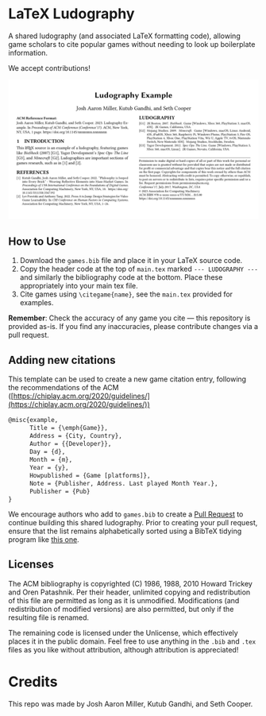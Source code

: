 # LaTeX Ludography

A shared ludography (and associated LaTeX formatting code), allowing game scholars to cite popular games without needing to look up boilerplate information.

We accept contributions!

![An example image of the rendered ludography, showing the seperated paper references and game references](./static/ludography_example_rendered.png)

## How to Use
1. Download the `games.bib` file and place it in your LaTeX source code.
2. Copy the header code at the top of `main.tex` marked `--- LUDOGRAPHY ---` and similarly the bibliography code at the bottom. Place these appropriately into your main tex file.
3. Cite games using `\citegame{name}`, see the `main.tex` provided for examples.

**Remember**: Check the accuracy of any game you cite — this repository is provided as-is. If you find any inaccuracies, please contribute changes via a pull request.

## Adding new citations

This template can be used to create a new game citation entry, following the recommendations of the ACM ([https://chiplay.acm.org/2020/guidelines/](https://chiplay.acm.org/2020/guidelines/))


```
@misc{example,
      Title = {\emph{Game}},
      Address = {City, Country},
      Author = {{Developer}},
      Day = {d},
      Month = {m},
      Year = {y},
      Howpublished = {Game [platforms]},
      Note = {Publisher, Address. Last played Month Year.},
      Publisher = {Pub}
}
```

We encourage authors who add to `games.bib` to create a [Pull Request](https://docs.github.com/en/pull-requests/collaborating-with-pull-requests/proposing-changes-to-your-work-with-pull-requests/creating-a-pull-request) to continue building this shared ludography. Prior to creating your pull request, ensure that the list remains alphabetically sorted using a BibTeX tidying program like [this one](https://flamingtempura.github.io/bibtex-tidy/).

## Licenses
The ACM bibliography is copyrighted (C) 1986, 1988, 2010 Howard Trickey and Oren Patashnik. Per their header, unlimited copying and redistribution of this file are permitted as long as it is unmodified. Modifications (and redistribution of modified versions) are also permitted, but only if the resulting file is renamed.

The remaining code is licensed under the Unlicense, which effectively places it in the public domain. Feel free to use anything in the `.bib` and `.tex` files as you like without attribution, although attribution is appreciated!

# Credits
This repo was made by Josh Aaron Miller, Kutub Gandhi, and Seth Cooper.
